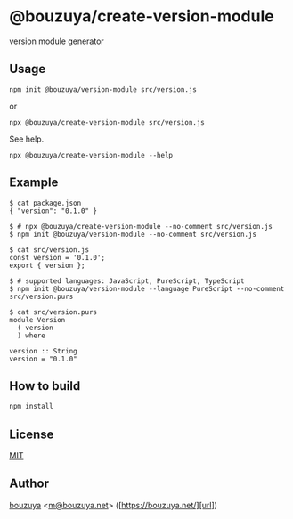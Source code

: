 # @bouzuya/create-version-module

version module generator

## Usage

```
npm init @bouzuya/version-module src/version.js
```

or

```
npx @bouzuya/create-version-module src/version.js
```

See help.

```
npx @bouzuya/create-version-module --help
```

## Example

```
$ cat package.json
{ "version": "0.1.0" }

$ # npx @bouzuya/create-version-module --no-comment src/version.js
$ npm init @bouzuya/version-module --no-comment src/version.js

$ cat src/version.js
const version = '0.1.0';
export { version };

$ # supported languages: JavaScript, PureScript, TypeScript
$ npm init @bouzuya/version-module --language PureScript --no-comment src/version.purs

$ cat src/version.purs
module Version
  ( version
  ) where

version :: String
version = "0.1.0"

```

## How to build

```bash
npm install
```

## License

[MIT](LICENSE)

## Author

[bouzuya][user] &lt;[m@bouzuya.net][email]&gt; ([https://bouzuya.net/][url])

[user]: https://github.com/bouzuya
[email]: mailto:m@bouzuya.net
[url]: https://bouzuya.net/
